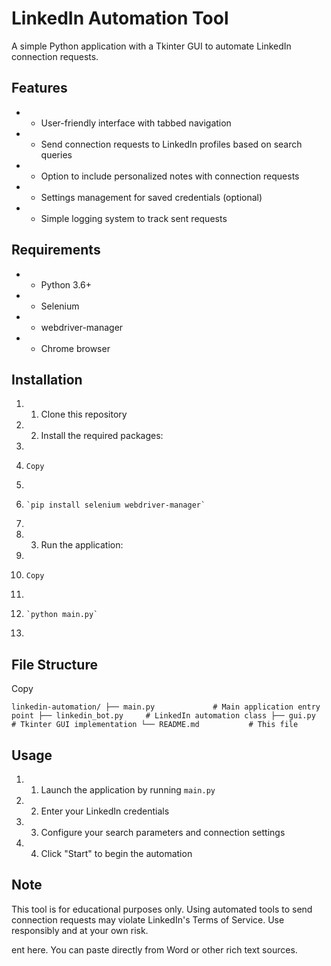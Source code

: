 # LinkedIn Automation Tool

A simple Python application with a Tkinter GUI to automate LinkedIn connection requests.

## Features

* *   User-friendly interface with tabbed navigation
* *   Send connection requests to LinkedIn profiles based on search queries
* *   Option to include personalized notes with connection requests
* *   Settings management for saved credentials (optional)
* *   Simple logging system to track sent requests

## Requirements

* *   Python 3.6+
* *   Selenium
* *   webdriver-manager
* *   Chrome browser

## Installation

1. 1.  Clone this repository
1. 2.  Install the required packages:
1.     
1.     Copy
1.     
1.     `pip install selenium webdriver-manager`
1.     
1. 3.  Run the application:
1.     
1.     Copy
1.     
1.     `python main.py`
1.     

## File Structure

Copy

`linkedin-automation/ ├── main.py             # Main application entry point ├── linkedin_bot.py     # LinkedIn automation class ├── gui.py              # Tkinter GUI implementation └── README.md           # This file`

## Usage

1. 1.  Launch the application by running `main.py`
1. 2.  Enter your LinkedIn credentials
1. 3.  Configure your search parameters and connection settings
1. 4.  Click "Start" to begin the automation

## Note

This tool is for educational purposes only. Using automated tools to send connection requests may violate LinkedIn's Terms of Service. Use responsibly and at your own risk.

ent here. You can paste directly from Word or other rich text sources.